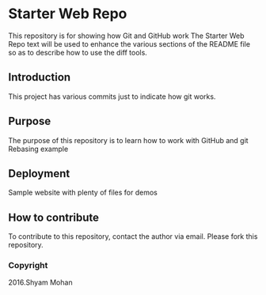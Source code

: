 # Starter Web Repo

This repository is for showing how Git and GitHub work
The Starter Web Repo text will be used to enhance the various sections of the 
README file so as to describe how to use the diff tools.

## Introduction

This project has various commits just to indicate how git works.

## Purpose

The purpose of this repository is to learn how to work with GitHub and git
Rebasing example

## Deployment

Sample website with plenty of files for demos

## How to contribute

To contribute to this repository, contact the author via email.
Please fork this repository.
### Copyright

2016.Shyam Mohan